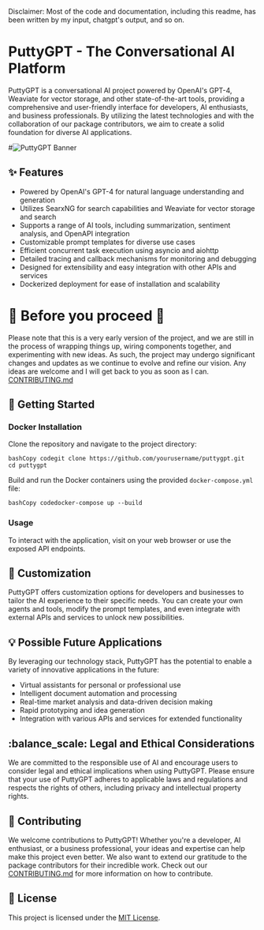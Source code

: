 ﻿Disclaimer: Most of the code and documentation, including this readme, has been written by my input, chatgpt's output, and so on.


PuttyGPT - The Conversational AI Platform
=========================================

PuttyGPT is a conversational AI project powered by OpenAI's GPT-4, Weaviate for vector storage, and other state-of-the-art tools, providing a comprehensive and user-friendly interface for developers, AI enthusiasts, and business professionals. By utilizing the latest technologies and with the collaboration of our package contributors, we aim to create a solid foundation for diverse AI applications.

#![PuttyGPT Banner](./images/banner.png)

:sparkles: Features
-------------------

- Powered by OpenAI's GPT-4 for natural language understanding and generation
- Utilizes SearxNG for search capabilities and Weaviate for vector storage and search
- Supports a range of AI tools, including summarization, sentiment analysis, and OpenAPI integration
- Customizable prompt templates for diverse use cases
- Efficient concurrent task execution using asyncio and aiohttp
- Detailed tracing and callback mechanisms for monitoring and debugging
- Designed for extensibility and easy integration with other APIs and services
- Dockerized deployment for ease of installation and scalability

# 🚧 Before you proceed 🚧
Please note that this is a very early version of the project, and we are still in the process of wrapping things up, wiring components together, and experimenting with new ideas. As such, the project may undergo significant changes and updates as we continue to evolve and refine our vision. Any ideas are welcome and I will get back to you as soon as I can.
[CONTRIBUTING.md](./CONTRIBUTING.md)

:rocket: Getting Started
------------------------

### Docker Installation

Clone the repository and navigate to the project directory:

```
bashCopy codegit clone https://github.com/yourusername/puttygpt.git
cd puttygpt

```

Build and run the Docker containers using the provided `docker-compose.yml` file:

```
bashCopy codedocker-compose up --build

```

### Usage

To interact with the application, visit  on your web browser or use the exposed API endpoints.

:wrench: Customization
----------------------

PuttyGPT offers customization options for developers and businesses to tailor the AI experience to their specific needs. You can create your own agents and tools, modify the prompt templates, and even integrate with external APIs and services to unlock new possibilities.

:bulb: Possible Future Applications
-----------------------------------

By leveraging our technology stack, PuttyGPT has the potential to enable a variety of innovative applications in the future:

- Virtual assistants for personal or professional use
- Intelligent document automation and processing
- Real-time market analysis and data-driven decision making
- Rapid prototyping and idea generation
- Integration with various APIs and services for extended functionality

:balance\_scale: Legal and Ethical Considerations
-------------------------------------------------

We are committed to the responsible use of AI and encourage users to consider legal and ethical implications when using PuttyGPT. Please ensure that your use of PuttyGPT adheres to applicable laws and regulations and respects the rights of others, including privacy and intellectual property rights.

:handshake: Contributing
------------------------

We welcome contributions to PuttyGPT! Whether you're a developer, AI enthusiast, or a business professional, your ideas and expertise can help make this project even better. We also want to extend our gratitude to the package contributors for their incredible work. Check out our [CONTRIBUTING.md](./CONTRIBUTING.md) for more information on how to contribute.

:memo: License
--------------

This project is licensed under the [MIT License](./LICENSE).


